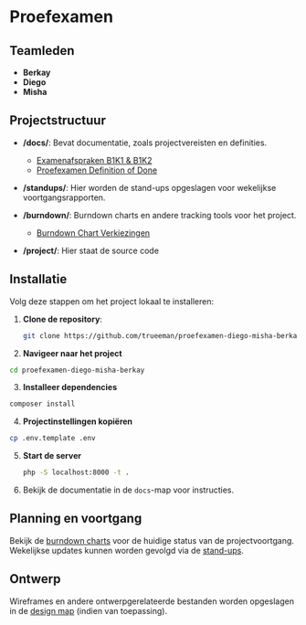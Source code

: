# Proefexamen

## Teamleden

- **Berkay**
- **Diego**
- **Misha**

## Projectstructuur

- **/docs/**: Bevat documentatie, zoals projectvereisten en definities.
    - [Examenafspraken B1K1 & B1K2](./docs/Examenafspraken_B1K1_B1K2.pdf)
    - [Proefexamen Definition of Done](./docs/Proefexamen_Definition_of_Done.docx)
  
- **/standups/**: Hier worden de stand-ups opgeslagen voor wekelijkse voortgangsrapporten.
  
- **/burndown/**: Burndown charts en andere tracking tools voor het project.
    - [Burndown Chart Verkiezingen](./burndown/burndown-verkiezingen-d-m-b.xlsx)

- **/project/**: Hier staat de source code

## Installatie

Volg deze stappen om het project lokaal te installeren:

1. **Clone de repository**:
   ```bash
   git clone https://github.com/trueeman/proefexamen-diego-misha-berkay.git

2. **Navigeer naar het project**
  ```bash
  cd proefexamen-diego-misha-berkay
  ```

3. **Installeer dependencies**
  ```bash
  composer install
  ```

4. **Projectinstellingen kopiëren**
  ```bash
  cp .env.template .env
  ```

5. **Start de server**
   ```bash
   php -S localhost:8000 -t .
   ```

7. Bekijk de documentatie in de `docs`-map voor instructies.

## Planning en voortgang

Bekijk de [burndown charts](./burndown/) voor de huidige status van de projectvoortgang. Wekelijkse updates kunnen worden gevolgd via de [stand-ups](./standups/).

## Ontwerp

Wireframes en andere ontwerpgerelateerde bestanden worden opgeslagen in de [design map](./design/) (indien van toepassing).
